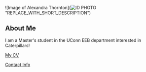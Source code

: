 ![Image of Alexandra Thornton](![ID PHOTO](https://github.com/user-attachments/assets/a5207121-a5fd-4125-aac0-d5013bfe1661)
 "REPLACE_WITH_SHORT_DESCRIPTION")

## About Me
I am a Master's student in the UConn EEB department interested in Caterpillars!

[My CV](PDFs/cv.pdf)

[Contact Info](contact-info.html) 

<!--
**alexandra-thornton/alexandra-thornton** is a ✨ _special_ ✨ repository because its `README.md` (this file) appears on your GitHub profile.

Here are some ideas to get you started:

- 🔭 I’m currently working on ...
- 🌱 I’m currently learning ...
- 👯 I’m looking to collaborate on ...
- 🤔 I’m looking for help with ...
- 💬 Ask me about ...
- 📫 How to reach me: ...
- 😄 Pronouns: ...
- ⚡ Fun fact: ...
-->
